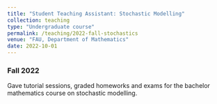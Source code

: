 ```yaml
---
title: "Student Teaching Assistant: Stochastic Modelling"
collection: teaching
type: "Undergraduate course"
permalink: /teaching/2022-fall-stochastics
venue: "FAU, Department of Mathematics"
date: 2022-10-01
---
```


### Fall 2022
Gave tutorial sessions, graded homeworks and exams for the bachelor mathematics course on stochastic modelling.